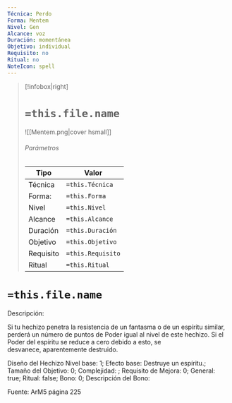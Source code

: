 ```yaml
---
Técnica: Perdo
Forma: Mentem
Nivel: Gen
Alcance: voz 
Duración: momentánea  
Objetivo: individual
Requisito: no
Ritual: no
NoteIcon: spell
---
```


> [!infobox|right]
> # `=this.file.name`
> ![[Mentem.png|cover hsmall]]
> ###### Parámetros
> Tipo |  Valor |
> ---|---|
> Técnica  | `=this.Técnica`  |
> Forma: | `=this.Forma`  |
> Nivel | `=this.Nivel`  |
> Alcance | `=this.Alcance` |
> Duración | `=this.Duración` |
> Objetivo | `=this.Objetivo` |
> Requisito | `=this.Requisito` |
> Ritual | `=this.Ritual` |

# `=this.file.name`
Descripción: <p>Si tu hechizo penetra la resistencia de un fantasma o de un espíritu similar, perderá un número de puntos de Poder igual al nivel de este hechizo. Si el Poder del espíritu se reduce a cero debido a esto, se desvanece, aparentemente destruido.</p>

Diseño del Hechizo
Nivel base: 1; Efecto base: Destruye un espíritu.;  Tamaño del Objetivo: 0; Complejidad: ; Requisito de Mejora: 0; General: true; Ritual: false; Bono: 0; Descripción del Bono: 

Fuente: ArM5 página 225
